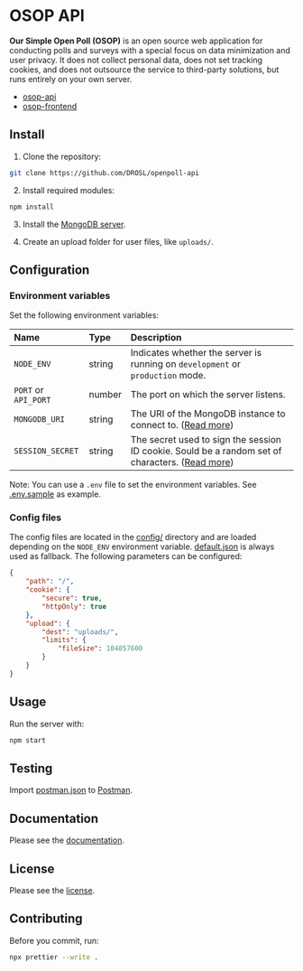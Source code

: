 # OSOP API

**Our Simple Open Poll (OSOP)** is an open source web application for conducting polls and surveys with a special focus on data minimization and user privacy. It does not collect personal data, does not set tracking cookies, and does not outsource the service to third-party solutions, but runs entirely on your own server.

- [osop-api](https://github.com/DROSL/openpoll-api)
- [osop-frontend](https://github.com/DROSL/openpoll-api)

## Install

1. Clone the repository:

```sh
git clone https://github.com/DROSL/openpoll-api
```

2. Install required modules:

```sh
npm install
```

3. Install the [MongoDB server](https://www.mongodb.com/try/download/community).

4. Create an upload folder for user files, like `uploads/`.

## Configuration

### Environment variables

Set the following environment variables:

| Name | Type | Description |
| :--- | :--- | :--- |
| `NODE_ENV` | string | Indicates whether the server is running on `development` or `production` mode. |
| `PORT` or `API_PORT` | number | The port on which the server listens. |
| `MONGODB_URI` | string | The URI of the MongoDB instance to connect to. ([Read more](https://www.mongodb.com/docs/v5.0/reference/connection-string/)) |
| `SESSION_SECRET` | string | The secret used to sign the session ID cookie. Sould be a random set of characters. ([Read more](https://www.npmjs.com/package/express-session#secret)) |

Note: You can use a `.env` file to set the environment variables. See [.env.sample](/.env.sample) as example.

### Config files

The config files are located in the [config/](/config/) directory and are loaded depending on the `NODE_ENV` environment variable. [default.json](/config/default.json) is always used as fallback. The following parameters can be configured:

```json
{
	"path": "/",
	"cookie": {
		"secure": true,
		"httpOnly": true
	},
	"upload": {
		"dest": "uploads/",
		"limits": {
			"fileSize": 104857600
		}
	}
}
```

## Usage

Run the server with:

```sh
npm start
```

## Testing

Import [postman.json](postman.json) to [Postman](https://www.postman.com/).

## Documentation

Please see the [documentation](/docs/README.md).

## License

Please see the [license](/LICENSE).

## Contributing

Before you commit, run:

```sh
npx prettier --write .
```